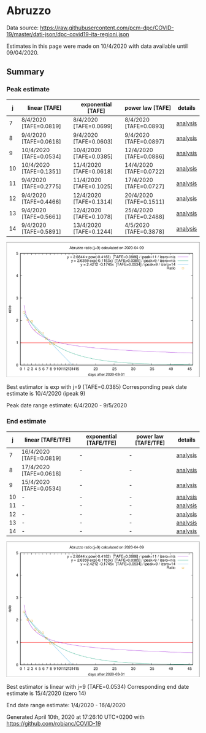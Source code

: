 # Abruzzo


Data source: https://raw.githubusercontent.com/pcm-dpc/COVID-19/master/dati-json/dpc-covid19-ita-regioni.json

Estimates in this page were made on 10/4/2020 with data available until 09/04/2020.


## Summary 

### Peak estimate 
|j|linear [TAFE]|exponential [TAFE]|power law [TAFE]|details|
|---|----|-----------|---------|-------|
|7|8/4/2020 [TAFE=0.0819]|8/4/2020 [TAFE=0.0699]|8/4/2020 [TAFE=0.0893]|[analysis](COVID-19_abruzzo_j7_2020-04-09.md)|
|8|9/4/2020 [TAFE=0.0618]|9/4/2020 [TAFE=0.0603]|9/4/2020 [TAFE=0.0897]|[analysis](COVID-19_abruzzo_j8_2020-04-09.md)|
|9|10/4/2020 [TAFE=0.0534]|10/4/2020 [TAFE=0.0385]|12/4/2020 [TAFE=0.0886]|[analysis](COVID-19_abruzzo_j9_2020-04-09.md)|
|10|10/4/2020 [TAFE=0.1351]|11/4/2020 [TAFE=0.0618]|14/4/2020 [TAFE=0.0722]|[analysis](COVID-19_abruzzo_j10_2020-04-09.md)|
|11|9/4/2020 [TAFE=0.2775]|11/4/2020 [TAFE=0.1025]|17/4/2020 [TAFE=0.0727]|[analysis](COVID-19_abruzzo_j11_2020-04-09.md)|
|12|9/4/2020 [TAFE=0.4466]|12/4/2020 [TAFE=0.1314]|20/4/2020 [TAFE=0.1511]|[analysis](COVID-19_abruzzo_j12_2020-04-09.md)|
|13|9/4/2020 [TAFE=0.5661]|12/4/2020 [TAFE=0.1078]|25/4/2020 [TAFE=0.2488]|[analysis](COVID-19_abruzzo_j13_2020-04-09.md)|
|14|9/4/2020 [TAFE=0.5891]|13/4/2020 [TAFE=0.1244]|4/5/2020 [TAFE=0.3878]|[analysis](COVID-19_abruzzo_j14_2020-04-09.md)|

![best peak estimate](COVID-19_abruzzo_j9_2020-04-09.png)

Best estimator is exp with j=9 (TAFE=0.0385)
Corresponding peak date estimate is 10/4/2020 (ipeak 9)


Peak date range estimate: 6/4/2020 - 9/5/2020

### End estimate 
|j|linear [TAFE/TFE]|exponential [TAFE/TFE]|power law [TAFE/TFE]|details|
|---|----|-----------|---------|-------|
|7|16/4/2020 [TAFE=0.0819]|-|-|[analysis](COVID-19_abruzzo_j7_2020-04-09.md)|
|8|17/4/2020 [TAFE=0.0618]|-|-|[analysis](COVID-19_abruzzo_j8_2020-04-09.md)|
|9|15/4/2020 [TAFE=0.0534]|-|-|[analysis](COVID-19_abruzzo_j9_2020-04-09.md)|
|10|-|-|-|[analysis](COVID-19_abruzzo_j10_2020-04-09.md)|
|11|-|-|-|[analysis](COVID-19_abruzzo_j11_2020-04-09.md)|
|12|-|-|-|[analysis](COVID-19_abruzzo_j12_2020-04-09.md)|
|13|-|-|-|[analysis](COVID-19_abruzzo_j13_2020-04-09.md)|
|14|-|-|-|[analysis](COVID-19_abruzzo_j14_2020-04-09.md)|

![best zero estimate](COVID-19_abruzzo_j9_2020-04-09.png)

Best estimator is linear with j=9 (TAFE=0.0534)
Corresponding end date estimate is 15/4/2020 (izero 14)


End date range estimate: 1/4/2020 - 16/4/2020

Generated April 10th, 2020 at 17:26:10 UTC+0200 with https://github.com/robianc/COVID-19

